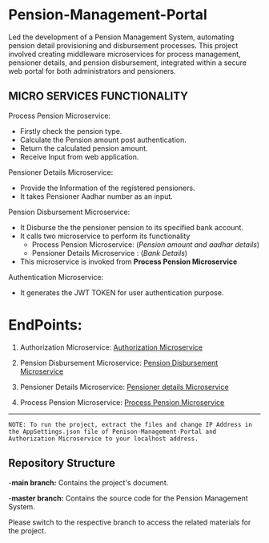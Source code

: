 # Pension-Management-Portal
Led the development of a Pension Management System, automating pension detail provisioning and disbursement processes. This project involved creating middleware microservices for process management, pensioner details, and pension disbursement, integrated within a secure web portal for both administrators and pensioners.

## **MICRO SERVICES FUNCTIONALITY**
Process Pension Microservice:
- Firstly check the pension type.
- Calculate the Pension amount post authentication.
- Return the calculated pension amount. 
- Receive Input from web application.
  
Pensioner Details Microservice:
- Provide the Information of the registered pensioners.
- It takes Pensioner Aadhar number as an input.

Pension Disbursement Microservice:
- It Disburse the the pensioner pension to its specified bank account.
- It calls two microservice to perform its functionality
   - Process Pension Microservice: (_Pension amount and aadhar details_)
   - Pensioner Details Microservice : (_Bank Details_)
- This microservice is invoked from **Process Pension Microservice**

Authentication Microservice:
- It generates the JWT TOKEN for user authentication purpose.

# EndPoints: 

1. Authorization Microservice: 
[Authorization Microservice](http://52.147.222.252/swagger/index.html)

2. Pension Disbursement Microservice: 
[Pension Disbursement Microservice](http://52.191.87.4/swagger/index.html)

3. Pensioner Details Microservice:
[Pensioner details Microservice](http://52.154.69.176/swagger/index.html)

4. Process Pension Microservice:
[Process Pension Microservice](http://40.76.145.114/swagger/index.html)

---

```
NOTE: To run the project, extract the files and change IP Address in the AppSettings.json file of Penison-Management-Portal and Authorization Microservice to your localhost address.
```

## Repository Structure
-**main branch:**
Contains the project's document.

-**master branch:**
Contains the source code for the Pension Management System.

Please switch to the respective branch to access the related materials for the project.
